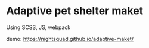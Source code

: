 # Adaptive pet shelter maket

Using SCSS, JS, webpack

demo: https://nightsquad.github.io/adaptive-maket/
